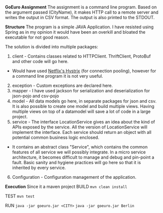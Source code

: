 **GoEuro Assignment**
The assignment is a command line program.
Based on the argument passed (CityName), it makes HTTP call to a remote server and writes the output in CSV format.
The output is also printed to the STDOUT.

**Structure**
The program is a simple JAVA Application. 
I have resisted using Spring as in my opinion it would have been an overkill and bloated the executable for 
not good reason.

The solution is divided into multiple packages:
1. client - Contains classes related to HTTPClient. ThriftClient, ProtoBuf and other code will go here.
  * Would have used [Netflix's Hystrix](https://github.com/Netflix/hystrix) (for connection pooling), however for a command line program it is not very useful. 
2. exception - Custom exceptions are declared here.
3. mapper - I have used jackson for serialization and deserialization for json-pojo and csv-pojo
4. model - All data models go here, in separate packages for json and csv. It is also possible to create one model and build multiple views. Having multiple views on top of a datamodel will save a lot of code in a large project.
5. service - The interface LocationService gives an idea about the kind of APIs exposed by the service. All the version of LocationService will implement the interface. Each service should return an object with all potential common business logic enclosed.
  * It contains an abstract class "Service", which contains the common features of all service we will possibly integrate. In a micro service architecture, it becomes difficult to manage and debug and pin-point a fault. Basic sanity and hygiene practices will go here so that it is inherited by every service.
6. Configuration - Configuration management of the application.

**Execution**
Since it a maven project
BUILD
``mvn clean install``

TEST
``mvn test``

RUN
``java -jar goeuro.jar <CITY>``
``java -jar goeuro.jar Berlin``